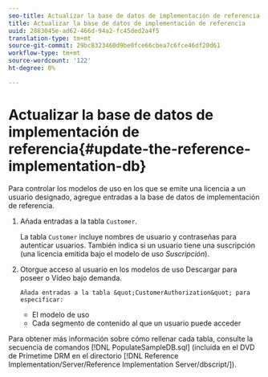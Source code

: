 ```yaml
---
seo-title: Actualizar la base de datos de implementación de referencia
title: Actualizar la base de datos de implementación de referencia
uuid: 2883045e-ad62-466d-94a2-fc45ded2a4f5
translation-type: tm+mt
source-git-commit: 29bc8323460d9be0fce66cbea7c6fce46df20d61
workflow-type: tm+mt
source-wordcount: '122'
ht-degree: 0%

---
```



# Actualizar la base de datos de implementación de referencia{#update-the-reference-implementation-db}

Para controlar los modelos de uso en los que se emite una licencia a un usuario designado, agregue entradas a la base de datos de implementación de referencia.

1. Añada entradas a la tabla `Customer`.

   La tabla `Customer` incluye nombres de usuario y contraseñas para autenticar usuarios. También indica si un usuario tiene una suscripción (una licencia emitida bajo el modelo de uso *Suscripción*).

1. Otorgue acceso al usuario en los modelos de uso Descargar para poseer o Vídeo bajo demanda.

       Añada entradas a la tabla &quot;CustomerAuthorization&quot; para especificar:
   
   * El modelo de uso
   * Cada segmento de contenido al que un usuario puede acceder

Para obtener más información sobre cómo rellenar cada tabla, consulte la secuencia de comandos [!DNL PopulateSampleDB.sql] (incluida en el DVD de Primetime DRM en el directorio [!DNL Reference Implementation/Server/Reference Implementation Server/dbscript/]).
